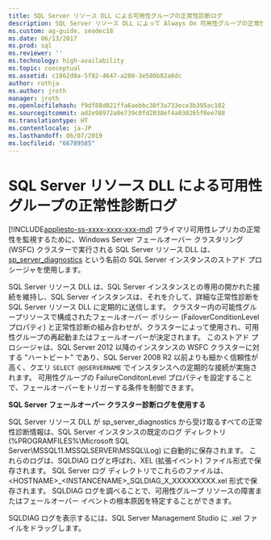 ```yaml
---
title: SQL Server リソース DLL による可用性グループの正常性診断ログ
description: SQL Server リソース DLL によって Always On 可用性グループの正常性が監視されるしくみについて説明します。
ms.custom: ag-guide, seodec18
ms.date: 06/13/2017
ms.prod: sql
ms.reviewer: ''
ms.technology: high-availability
ms.topic: conceptual
ms.assetid: c1862d8a-5f82-4647-a280-3e588b82a6dc
author: rothja
ms.author: jroth
manager: jroth
ms.openlocfilehash: f9df88d021ffa6aebbc30f3a733ece3b395ac102
ms.sourcegitcommit: ad2e98972a0e739c0fd2038ef4a030265f0ee788
ms.translationtype: HT
ms.contentlocale: ja-JP
ms.lasthandoff: 06/07/2019
ms.locfileid: "66789585"
---
```

# <a name="sql-server-resource-dll-health-diagnostic-logs-for-availability-groups"></a>SQL Server リソース DLL による可用性グループの正常性診断ログ
[!INCLUDE[appliesto-ss-xxxx-xxxx-xxx-md](../../../includes/appliesto-ss-xxxx-xxxx-xxx-md.md)]
  プライマリ可用性レプリカの正常性を監視するために、Windows Server フェールオーバー クラスタリング (WSFC) クラスターで実行される SQL Server リソース DLL は、[sp_server_diagnostics](~/relational-databases/system-stored-procedures/sp-server-diagnostics-transact-sql.md) という名前の SQL Server インスタンスのストアド プロシージャを使用します。  
  
 SQL Server リソース DLL は、SQL Server インスタンスとの専用の開かれた接続を維持し、SQL Server インスタンスは、それを介して、詳細な正常性診断を SQL Server リソース DLL に定期的に送信します。 クラスター内の可能性グループリソースで構成されたフェールオーバー ポリシー (FailoverConditionLevel プロパティ) と正常性診断の組み合わせが、クラスターによって使用され、可用性グループの再起動またはフェールオーバーが決定されます。 このストアド プロシージャは、SQL Server 2012 以降のインスタンスの WSFC クラスターに対する "ハートビート" であり、SQL Server 2008 R2 以前よりも細かく信頼性が高く、クエリ `SELECT @@SERVERNAME` でインスタンスへの定期的な接続が実施されます。 可用性グループの FailureConditonLevel プロパティを設定することで、フェールオーバーをトリガーする条件を制御できます。  
  
 **SQL Server フェールオーバー クラスター診断ログを使用する**
 
 SQL Server リソース DLL が sp_server_diagnostics から受け取るすべての正常性診断情報は、SQL Server インスタンスの既定のログ ディレクトリ (%PROGRAMFILES%\Microsoft SQL Server\MSSQL11.MSSQLSERVER\MSSQL\Log) に自動的に保存されます。 これらのログは、SQLDIAG ログと呼ばれ、XEL (拡張イベント) ファイル形式で保存されます。 SQL Server ログ ディレクトリでこれらのファイルは、\<HOSTNAME>_\<INSTANCENAME>_SQLDIAG_X_XXXXXXXXX.xel 形式で保存されます。 SQLDIAG ログを調べることで、可用性グループ リソースの障害またはフェールオーバー イベントの根本原因を特定することができます。  
  
 SQLDIAG ログを表示するには、SQL Server Management Studio に .xel ファイルをドラッグします。  
  
  
